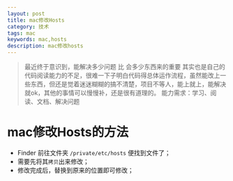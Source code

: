 ```yaml
---
layout: post
title: mac修改Hosts
category: 技术
tags: mac
keywords: mac,hosts
description: mac修改hosts
---
```



> 最近终于意识到，能解决多少问题 比 会多少东西来的重要
> 其实也是自己的代码阅读能力的不足，很难一下子明白代码得总体运作流程，虽然能改上一些东西，但还是觉着迷迷糊糊的搞不清楚，项目不等人，能上就上，能解决就ok，其他的事情可以慢慢补，还是很有道理的。
> 能力需求：学习、阅读、文档、解决问题

#  mac修改Hosts的方法
* Finder 前往文件夹 `/private/etc/hosts` 便找到文件了；
* 需要先将其`拷贝`出来修改；
* 修改完成后，替换到原来的位置即可修改；